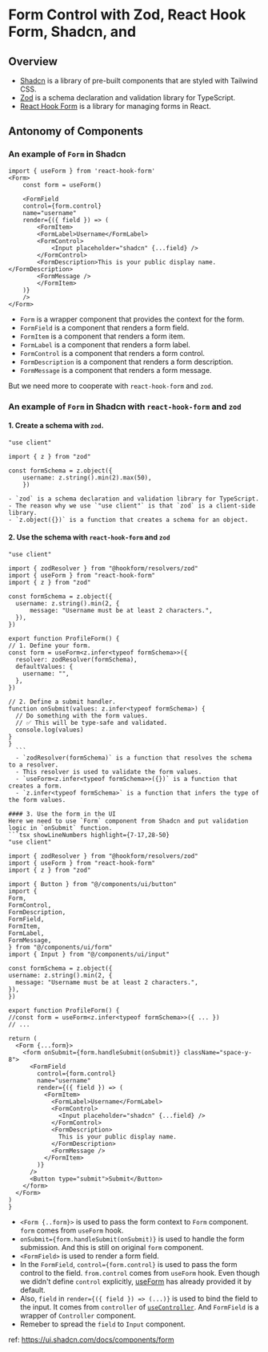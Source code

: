 # Form Control with Zod, React Hook Form, Shadcn, and 

## Overview
- [Shadcn](https://ui.shadcn.com/) is a library of pre-built components that are styled with Tailwind CSS.
- [Zod](https://zod.dev/) is a schema declaration and validation library for TypeScript.
- [React Hook Form](https://react-hook-form.com/) is a library for managing forms in React.

## Antonomy of Components
### An example of `Form` in Shadcn

```tsx
import { useForm } from 'react-hook-form'
<Form>
    const form = useForm()

    <FormField
    control={form.control}
    name="username"
    render={({ field }) => (
        <FormItem>
        <FormLabel>Username</FormLabel>
        <FormControl>
            <Input placeholder="shadcn" {...field} />
        </FormControl>
        <FormDescription>This is your public display name.</FormDescription>
        <FormMessage />
        </FormItem>
    )}
    />
</Form>
```
- `Form` is a wrapper component that provides the context for the form.
- `FormField` is a component that renders a form field.
- `FormItem` is a component that renders a form item.
- `FormLabel` is a component that renders a form label.
- `FormControl` is a component that renders a form control.
- `FormDescription` is a component that renders a form description.
- `FormMessage` is a component that renders a form message.

But we need more to cooperate with `react-hook-form` and `zod`.

### An example of `Form` in Shadcn with `react-hook-form` and `zod`
#### 1. Create a schema with `zod`.
```tsx showLineNumbers
"use client"

import { z } from "zod"

const formSchema = z.object({
    username: z.string().min(2).max(50),
    })
```
    - `zod` is a schema declaration and validation library for TypeScript.
    - The reason why we use `"use client"` is that `zod` is a client-side library.
    - `z.object({})` is a function that creates a schema for an object.
  
#### 2. Use the schema with `react-hook-form` and `zod`
  ```tsx showLineNumbers highlight={3-4,13-20,23}
  "use client"

import { zodResolver } from "@hookform/resolvers/zod"
import { useForm } from "react-hook-form"
import { z } from "zod"

const formSchema = z.object({
    username: z.string().min(2, {
        message: "Username must be at least 2 characters.",
    }),
})

export function ProfileForm() {
  // 1. Define your form.
  const form = useForm<z.infer<typeof formSchema>>({
    resolver: zodResolver(formSchema),
    defaultValues: {
      username: "",
    },
  })

  // 2. Define a submit handler.
  function onSubmit(values: z.infer<typeof formSchema>) {
    // Do something with the form values.
    // ✅ This will be type-safe and validated.
    console.log(values)
  }
}
    ```
    - `zodResolver(formSchema)` is a function that resolves the schema to a resolver.
    - This resolver is used to validate the form values.
    - `useForm<z.infer<typeof formSchema>>({})` is a function that creates a form.
    - `z.infer<typeof formSchema>` is a function that infers the type of the form values.

#### 3. Use the form in the UI
  Here we need to use `Form` component from Shadcn and put validation logic in `onSubmit` function.
  ```tsx showLineNumbers highlight={7-17,28-50}
  "use client"

import { zodResolver } from "@hookform/resolvers/zod"
import { useForm } from "react-hook-form"
import { z } from "zod"

import { Button } from "@/components/ui/button"
import {
  Form,
  FormControl,
  FormDescription,
  FormField,
  FormItem,
  FormLabel,
  FormMessage,
} from "@/components/ui/form"
import { Input } from "@/components/ui/input"

const formSchema = z.object({
  username: z.string().min(2, {
    message: "Username must be at least 2 characters.",
  }),
})

export function ProfileForm() {
  //const form = useForm<z.infer<typeof formSchema>>({ ... })
  // ...

  return (
    <Form {...form}>
      <form onSubmit={form.handleSubmit(onSubmit)} className="space-y-8">
        <FormField
          control={form.control}
          name="username"
          render={({ field }) => (
            <FormItem>
              <FormLabel>Username</FormLabel>
              <FormControl>
                <Input placeholder="shadcn" {...field} />
              </FormControl>
              <FormDescription>
                This is your public display name.
              </FormDescription>
              <FormMessage />
            </FormItem>
          )}
        />
        <Button type="submit">Submit</Button>
      </form>
    </Form>
  )
}
  ```
  - `<Form {..form}>` is used to pass the form context to `Form` component. `form` comes from `useForm` hook.
  - `onSubmit={form.handleSubmit(onSubmit)}` is used to handle the form submission. And this is still on original `form` component.
  - `<FormField>` is used to render a form field.
  - In the `FormField`, `control={form.control}` is used to pass the form control to the field. `from.control` comes from `useForm` hook. Even though we didn't define `control` explicitly, [useForm](https://react-hook-form.com/docs/useform/control) has already provided it by default. 
  - Also, `field` in `render={({ field }) => (...)}` is used to bind the field to the input. It comes from `controller` of [`useController`](https://react-hook-form.com/docs/usecontroller/controller). And `FormField` is a wrapper of `Controller` component.
  - Remeber to spread the `field` to `Input` component.




ref: https://ui.shadcn.com/docs/components/form
